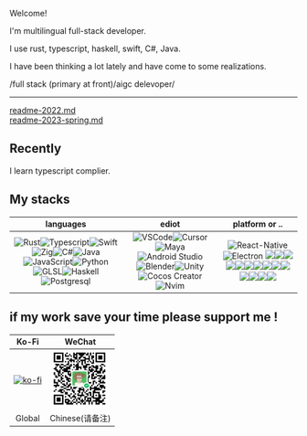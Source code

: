 Welcome! 

I'm multilingual full-stack developer.

I use rust, typescript, haskell, swift, C#, Java.

I have been thinking a lot lately and have come to some realizations.

/full stack (primary at front)/aigc delevoper/

--- 

[readme-2022.md](https://github.com/weykon/weykon/blob/main/README-2022.md)  
[readme-2023-spring.md](https://github.com/weykon/weykon/blob/main/README-2023-05.md)

## Recently
I learn typescript complier.

## My stacks

|languages|ediot|platform or ..|
| :--: | :--: | :--: |
|![Rust](http://img.shields.io/badge/-Rust-D2B48?style=flat-square&logo=Rust&logoColor=000000)![Typescript](http://img.shields.io/badge/-Typescript-ff69b4?style=flat-square&logo=Typescript&logoColor=white)![Swift](http://img.shields.io/badge/-Swift-orange?style=flat-square&logo=Swift&logoColor=white)![Zig](http://img.shields.io/badge/-Zig-222222?style=flat-square&logo=Zig&logoColor=orange)![C#](http://img.shields.io/badge/-Csharp-334433?style=flat-square&logo=Csharp&logoColor=green)![Java](http://img.shields.io/badge/-JAVA-blue?style=flat-square&logo=java)  ![JavaScript](https://img.shields.io/badge/-JavaScript-%23F7DF1C?style=flat-square&logo=javascript&logoColor=ffff4a&color=d1b01f)![Python](http://img.shields.io/badge/-Python-purple?style=flat-square&logo=Python&logoColor=pink)![GLSL](http://img.shields.io/badge/-GLSL-purple?style=flat-square&logo=GLSL&logoColor=orange)![Haskell](http://img.shields.io/badge/-Haskell-white?style=flat-square&logo=Haskell&logoColor=purple)![Postgresql](http://img.shields.io/badge/-Postgresql-purple?style=flat-square&logo=Postgresql&logoColor=orange)|![VSCode](http://img.shields.io/badge/-VisualStudioCode-orange?style=flat-square&logo=VisualStudioCode&logoColor=5AAEAF)![Cursor](http://img.shields.io/badge/-cursor-grey?style=flat-square&logo=cursor)![Maya](http://img.shields.io/badge/-Maya-48A0A3?style=flat-square&logo=Maya&logoColor=5AAEAF)![Android Studio](http://img.shields.io/badge/-AndroidStudio-aqua?style=flat-square&logo=AndroidStudio)![Blender](http://img.shields.io/badge/-Blender-orange?style=flat-square&logo=Blender&logoColor=5AAEAF)![Unity](http://img.shields.io/badge/-Unity-black?style=flat-square&logo=Unity)![Cocos Creator](http://img.shields.io/badge/-Cocos_Creator-grey?style=flat-square&logo=Cocos_Creator)![Nvim](http://img.shields.io/badge/-Neovim-grey?style=flat-square&logo=neovim)|![React-Native](http://img.shields.io/badge/-ReactNative-blue?style=flat-square&logo=reactnative&logoColor=5AAEAF) ![Electron](http://img.shields.io/badge/-Electron-orange?style=flat-square&logo=Electron) [![](https://img.shields.io/badge/-Docker-2496ED?style=flat-square&logo=docker&logoColor=ffffff)](https://www.docker.com/)[![](https://img.shields.io/badge/-NPM-cb3837?style=flat-square&logo=npm&logoColor=white)](https://npmjs.com/)[![](https://img.shields.io/badge/-Git-f05032?style=flat-square&logo=git&logoColor=white)](https://git-scm.com/)[![](https://img.shields.io/badge/React-cb3837?style=flat-square&logo=React&logoColor=ffffff)](https://reactjs.org/)[![](https://img.shields.io/badge/-Electron-6DB33F?style=flat-square&logo=electron&logoColor=ffffff)](https://www.electronjs.org/)[![](https://img.shields.io/badge/-Node.js-43853d?style=flat-square&logo=node.js&logoColor=ffffff)](https://nodejs.org/)[![](https://img.shields.io/badge/-Nginx-269539?style=flat-square&logo=nginx&logoColor=ffffff)](https://nginx.org/)[![](https://img.shields.io/badge/-Redis-dc382d?style=flat-square&logo=redis&logoColor=white)](https://redis.io/)[![](https://img.shields.io/badge/-Yarn-2496ED?style=flat-square&logo=yarn&logoColor=white)](https://yarnpkg.com/)[![](https://img.shields.io/badge/-Webpack-3776AB?style=flat-square&logo=webpack&logoColor=white)](https://webpack.js.org/)[![](https://img.shields.io/badge/-Markdown-003545?style=flat-square&logo=markdown&logoColor=white)](https://daringfireball.net/projects/markdown/)[![](https://img.shields.io/badge/-Supabase-2496ED?style=flat-square&logo=supabase&logoColor=ffffff)](https://www.supabase.com/)[![](https://img.shields.io/badge/-Langchain-fcc624?style=flat-square&logo=langchain&logoColor=white)](https://www.langchain.org/)[![](https://img.shields.io/badge/-Bevy-black?style=flat-square&logo=bevy)](https://www.bevy.com/) |

## if my work save your time please support me !
| Ko-Fi | WeChat |
| :-----: | :------: |
| [![ko-fi](https://ko-fi.com/img/githubbutton_sm.svg)](https://ko-fi.com/N4N2HHW3R) | <img width="100px" src="./wechat_receive_qrcode.jpg"/> |
| Global | Chinese(请备注) |
